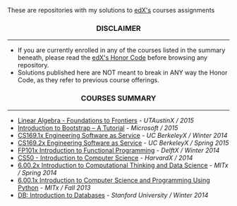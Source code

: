 <p> These are repositories with my solutions to <a href="https://www.edx.org/" target="_blank">edX's</a> courses assignments</p>

<h3 align="center"> DISCLAIMER </h3>
<hr>
<div>
	<ul>
		<li>If you are currently enrolled in any of the courses listed in the summary beneath</a>, please read the <a href="https://www.edx.org/edx-terms-service" target="_blank">edX's Honor Code</a> before browsing any repository.</li>
		<li>Solutions published here are NOT meant to break in ANY way the Honor Code, as they refer to previous course offerings.</li>
	</ul>
</div>

<h3 align="center">COURSES SUMMARY</h3>
<hr>
<div id="#courses">
	<ul>
  <li><a href="https://www.edx.org/course/linear-algebra-foundations-frontiers-utaustinx-ut-5-02x" target="_blank">Linear Algebra - Foundations to Frontiers</a> - <i> UTAustinX / 2015 </i></li>
    <li><a href="https://www.edx.org/course/introduction-bootstrap-tutorial-microsoft-dev203x" target="_blank">Introduction to Bootstrap – A Tutorial</a> - <i> Microsoft / 2015 </i></li>
    <li><a href="https://www.edx.org/course/uc-berkeleyx/uc-berkeleyx-cs169-1x-engineering-1377" target="_blank">CS169.1x Engineering Software as Service</a> - <i> UC BerkeleyX / Winter 2014 </i></li>
    <li><a href="https://www.edx.org/course/engineering-software-service-part-2-uc-berkeleyx-cs169-2x" target="_blank">CS169.2x Engineering Software as Service</a> - <i> UC BerkeleyX / Spring 2015 </i></li>
    </li>
    <li><a href="https://www.edx.org/course/introduction-functional-programming-delftx-fp101x" target="_blank">FP101x Introduction to Functional Programming</a> - <i> DelftX / Winter 2014</i></li>
    </li>
		<li><a href="https://www.edx.org/course/harvardx/harvardx-cs50x-introduction-computer-1022" target="_blank">CS50 - Introduction to Computer Science</a> - <i> HarvardX / 2014 </i></li>
		</li>
		<li><a href="https://www.edx.org/course/mitx/mitx-6-00-2x-introduction-computational-1505" target="_blank">6.00.2x Introduction to Computational Thinking and Data Science</a> - <i> MITx / Spring 2014 </i></li>
		</li>
		<li><a href="https://www.edx.org/course/mitx/mitx-6-00-1x-introduction-computer-1122" target="_blank">6.00.1x Introduction to Computer Science and Programming Using Python</a> - <i> MITx / Fall 2013 </i></li>
		</li>
		<li><a href="https://class.stanford.edu/courses/Engineering/db/2014_1/about" target="_blank">
		DB: Introduction to Databases</a> - <i> Stanford University / Winter 2014 </i>
		</li>
	</ul>
</div>



